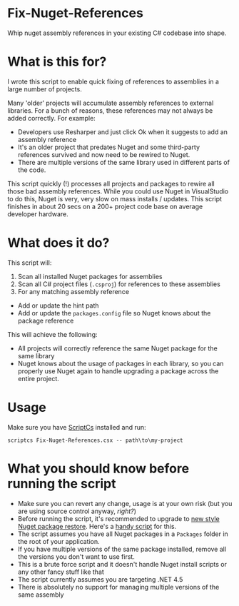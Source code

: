 # Fix-Nuget-References
Whip nuget assembly references in your existing C# codebase into shape.

# What is this for?
I wrote this script to enable quick fixing of references to assemblies in a large number of projects.

Many 'older' projects will accumulate assembly references to external libraries. For a bunch of reasons, these references may not always be added correctly. For example:

- Developers use Resharper and just click Ok when it suggests to add an assembly reference
- It's an older project that predates Nuget and some third-party references survived and now need to be rewired to Nuget.
- There are multiple versions of the same library used in different parts of the code.

This script quickly (!) processes all projects and packages to rewire all those bad assembly references.
While you could use Nuget in VisualStudio to do this, Nuget is very, very slow on mass installs / updates. This script finishes in about 20 secs on a 200+ project code base on average developer hardware.

# What does it do?
This script will:

1. Scan all installed Nuget packages for assemblies
2. Scan all C# project files (`.csproj`) for references to these assemblies
3. For any matching assembly reference
  - Add or update the hint path
  - Add or update the `packages.config` file so Nuget knows about the package reference

This will achieve the following:
- All projects will correctly reference the same Nuget package for the same library
- Nuget knows about the usage of packages in each library, so you can properly use Nuget again to handle upgrading a package across the entire project.

# Usage

Make sure you have [ScriptCs](http://scriptcs.net/) installed and run:

`scriptcs Fix-Nuget-References.csx -- path\to\my-project`

# What you should know before running the script

- Make sure you can revert any change, usage is at your own risk (but you are using source control anyway, _right?_)
- Before running the script, it's recommended to upgrade to [new style Nuget package restore](http://blog.davidebbo.com/2014/01/the-right-way-to-restore-nuget-packages.html). Here's a [handy script](https://github.com/owen2/AutomaticPackageRestoreMigrationScript) for this.
- The script assumes you have all Nuget packages in a `Packages` folder in the root of your application.
- If you have multiple versions of the same package installed, remove all the versions you don't want to use first.
- This is a brute force script and it doesn't handle Nuget install scripts or any other fancy stuff like that
- The script currently assumes you are targeting .NET 4.5
- There is absolutely no support for managing multiple versions of the same assembly
